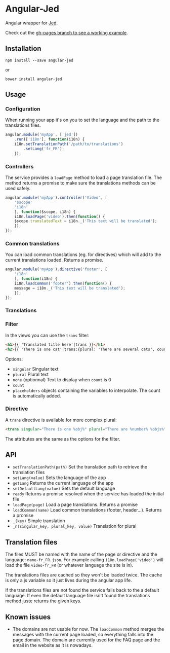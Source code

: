 # Angular-Jed

Angular wrapper for [Jed](http://slexaxton.github.io/Jed/).

Check out the [gh-pages branch to see a working example](http://dailymotion.github.io/angular-jed/#/home).

## Installation

    npm install --save angular-jed

or

    bower install angular-jed

## Usage

### Configuration

When running your app it's on you to set the language and the path to the translations files.

```javascript
angular.module('myApp', ['jed'])
    .run(['i18n'], function(i18n) {
    i18n.setTranslationPath('/path/to/translations')
        .setLang('fr_FR');
    });
```

### Controllers

The service provides a `loadPage` method to load a page translation file. The method returns a promise to make sure the translations methods can be used safely.

```javascript
angular.module('myApp').controller('Video', [
    '$scope'
    'i18n'
    ], function($scope, i18n) {
    i18n.loadPage('video').then(function() {
    $scope.translatedText = i18n._('This text will be translated');
    });
});
```
### Common translations

You can load common translations (eg. for directives) which will add to the current translations loaded. Returns a promise.

```javascript
angular.module('myApp').directive('footer', [
    'i18n'
    ], function(i18n) {
    i18n.loadCommon('footer').then(function() {
    message = i18n._('This text will be translated');
    });
});
```
### Translations

### Filter

In the views you can use the `trans` filter:

```html
<h1>{{ 'Translated title here'|trans }}</h1>
<h2>{{ 'There is one cat'|trans:{plural: 'There are several cats', count: nbrOfCats, none: 'There are no cats'} }}</h2>
```

Options:
* `singular` Singular text
* `plural` Plural text
* `none` (optionnal) Text to display when `count` is 0
* `count`
* `placeholders` objects containing the variables to interpolate. The count is automatically added.

### Directive

A `trans` directive is available for more complex plural:

```html
<trans singular="There is one %obj%" plural="There are %number% %objs%" none="No %objs%" count="nbr" placeholders="{number: nbr, obj: object, objs: objects}"></trans>
```
The attributes are the same as the options for the filter.

## API

* `setTranslationPath(path)` Set the translation path to retrieve the translation files
* `setLang(value)` Sets the language of the app
* `getLang` Returns the current language of the app
* `setDefaultLang(value)` Sets the default language
* `ready` Returns a promise resolved when the service has loaded the initial file
* `loadPage(page)` Load a page translations. Returns a promise
* `loadCommon(name)` Load common translations (footer, header...). Returns a promise
* `_(key)` Simple translation
* `_n(singular_key, plural_key, value)` Translation for plural

## Translation files

The files MUST be named with the name of the page or directive and the language: `name-fr_FR.json`.
For example calling `i18n.loadPage('video')` will load the file `video-fr_FR` (or whatever language the site is in).

The translations files are cached so they won't be loaded twice. The cache is only a js variable so it just lives during the angular app life.

If the translations files are not found the service falls back to the a default language. If even the default language file isn't found the translations method juste returns the given keys.

## Known issues

* The domains are not usable for now. The `loadCommon` method merges the messages with the current page loaded, so everything falls into the page domain. The domain are currently used for the FAQ page and the email in the website as it is nowadays.

